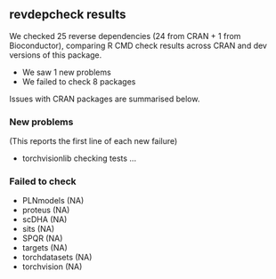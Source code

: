## revdepcheck results

We checked 25 reverse dependencies (24 from CRAN + 1 from Bioconductor), comparing R CMD check results across CRAN and dev versions of this package.

 * We saw 1 new problems
 * We failed to check 8 packages

Issues with CRAN packages are summarised below.

### New problems
(This reports the first line of each new failure)

* torchvisionlib
  checking tests ...

### Failed to check

* PLNmodels     (NA)
* proteus       (NA)
* scDHA         (NA)
* sits          (NA)
* SPQR          (NA)
* targets       (NA)
* torchdatasets (NA)
* torchvision   (NA)
